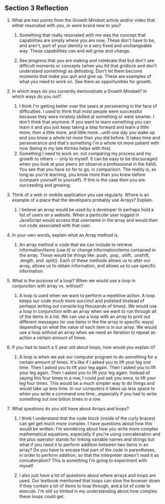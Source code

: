 ## Section 3 Reflection

1. What are two points from the Growth Mindset article and/or video that either resonated with you, or were brand new to you?  
   1. Something that really resonated with me was the concept that capabilities are simply where you are now. These don't have to be, and aren't, part    of your identity in a very fixed and unchangeable way. These capabilities can and will grow and change.  

   1. See progress that you are making and celebrate that but don't see difficult moments or concepts (when you hit that gridlock and don't understand something) as defeating. Don't let them become moments that make you quit and give up. These are examples of what you need to work on. See them as opportunities for growth.  

1. In which ways do you currently demonstrate a Growth Mindset? In which ways do you _not_?  

   1. I think I'm getting better over the years at persevering in the face of difficulties. I used to think that most people were successful because they were innately skilled at something or were smarter. I don't think that anymore. If you want to learn something you can learn it and you just keep taking a step forward and learn a little more, then a little more, and little more...until one day you wake up and you know a whole lot more than you did before. It takes time and perseverance and that's something I'm a whole lot more patient with now (being in my late thirties helps with this).
   1. Something I need to work on: not comparing my process and my growth to others -- only to myself. It can be easy to be discouraged when you look at your peers (or observe a professional in the field). You see that you have so far to go, in comparison. The reality is, as long as you're learning, you know more than you knew before (compare yourself to yourself). If this is the case then you are succeeding and growing.  

1. Think of a web or mobile application you use regularly. Where is an example of a place that the developers probably use Arrays? Explain.  

   1. I believe an array would be used by a developer to perhaps hold a list of users on a website. When a particular user logged in JavaScript would access that username in the array and would then run code associated with that user.

1. In your own words, explain what an Array method is.  

   1. An array method is code that we can include to retrieve information/items (use it) or change information/items contained in the array. These would be things like .push, .pop, .shift, .unshift, .length, and .split(). Each of these methods allows us to alter our array, allows us to obtain information, and allows us to use specific information.  

1. What is the purpose of a loop? When we would use a loop in conjunction with array vs. without?  

   1. A loop is used when we want to perform a repetitive action. A loop keeps our code much more succinct and polished (instead of perhaps writing out console.log thousands of times). We would use a loop in conjunction with an array when we want to run through all of the items in a list. We can use a loop with an array to print out different messages (or use items in the the array in specific ways) depending on what the value of each item is in our array. We would use a loop without an array when we need an iteration to repeat an action a certain amount of times.

1. If you had to teach a 5 year old about loops, how would you explain it?  

   1. A loop is when we ask our computer program to do something for a certain amount of times. It's like if I asked you to lift your leg one time. Then I asked you to lift your leg again. Then I asked you to lift your leg again. Then I asked you to lift your leg again. Instead of saying this four times in a row, I could just ask you once, to lift your leg four times. This would be a much simpler way to do things and would take up less time. In our computers it takes up less space to when you write a command one time...especially if you had to write something out one billion times in a row.

1. What questions do you still have about Arrays and loops?  

   1. I think I understand that the code block (inside of the curly braces) can get get much more complex. I have questions about how this would be written. I'm wondering about how you write more complex mathematical equations, especially if you're using concatenation and the plus operator stands for linking variable names and strings but what if you need it to perform addition between two items in an array? Do you have to encase that part of the code in parentheses, in order to perform addition, so that the interpreter doesn't read it as concatenation? This is something I'm going to experiment with myself.  

   1. I also just have a lot of questions about where arrays and loops are used. Our textbook mentioned that loops can slow the browser down if they contain a lot of items to loop through, and a lot of code to execute. I'm still so limited in my understanding about how complex these loops could get.
